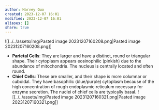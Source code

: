 ```yaml
---
author: Harvey Guo
created: 2023-12-07 16:01
modified: 2023-12-07 16:01
aliases: []
share: true
---
```

![[../../assets/img/Pasted image 20231207160208.png|Pasted image 20231207160208.png]]
- **Parietal Cells**: They are larger and have a distinct, round or triangular shape. Their cytoplasm appears eosinophilic (pinkish) due to the abundance of mitochondria. The nucleus is centrally located and often round.
- **Chief Cells**: These are smaller, and their shape is more columnar or cuboidal. They have basophilic (blue/purple) cytoplasm because of the high concentration of rough endoplasmic reticulum necessary for enzyme secretion. The nuclei of chief cells are typically basal.
![[../../assets/img/Pasted image 20231207160321.png|Pasted image 20231207160321.png]]
